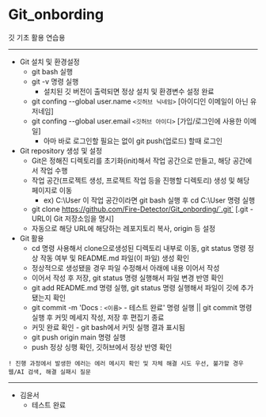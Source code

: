 # Git_onbording
깃 기초 활용 연습용
* * *
- Git 설치 및 환경설정
  - git bash 실행
  - git -v 명령 실행
    - 설치된 깃 버전이 출력되면 정상 설치 및 환경변수 설정 완료
  - git confing --global user.name `<깃허브 닉네임>` [아이디인 이메일이 아닌 유저네임]
  - git confing --global user.email `<깃허브 아이디>` [가입/로그인에 사용한 이메일]
    - 아마 바로 로그인할 필요는 없이 git push(업로드) 할때 로그인
- Git repository 생성 및 설정
  - Git은 정해진 디렉토리를 초기화(init)해서 작업 공간으로 만들고, 해당 공간에서 작업 수행
  - 작업 공간(프로젝트 생성, 프로젝트 작업 등을 진행할 디렉토리) 생성 및 해당 페이지로 이동
    - ex) C:\\User 이 작업 공간이라면 git bash 실행 후 cd C:\\User 명령 실행
  - git clone https://github.com/Fire-Detector/Git_onbording/`.git` [.git - URL이 Git 저장소임을 명시]
  - 자동으로 해당 URL에 해당하는 레포지토리 복사, origin 등 설정
- Git 활용
  - cd 명령 사용해서 clone으로생성된 디렉토리 내부로 이동, git status 명령 정상 작동 여부 및 README.md 파일(이 파일) 생성 확인
  - 정상적으로 생성됐을 경우 파일 수정해서 아래에 내용 이어서 작성
  - 이어서 작성 후 저장, git status 명령 실행해서 파일 변경 반영 확인
  - git add README.md 명령 실행, git status 명령 실행해서 파일이 깃에 추가됐는지 확인
  - git commit -m 'Docs : `<이름>` - 테스트 완료' 명령 실행 || git commit 명령 실행 후 커밋 메세지 작성, 저장 후 편집기 종료
  - 커밋 완료 확인 - git bash에서 커밋 실행 결과 표시됨
  - git push origin main 명령 실행
  - push 정상 싱행 확인, 깃허브에서 정상 반영 확인
```
! 진행 과정에서 발생한 에러는 에러 메시지 확인 및 자체 해결 시도 우선, 불가할 경우 웹/AI 검색, 해결 실패시 질문
```
* * *
- 김윤서
  - 테스트 완료

